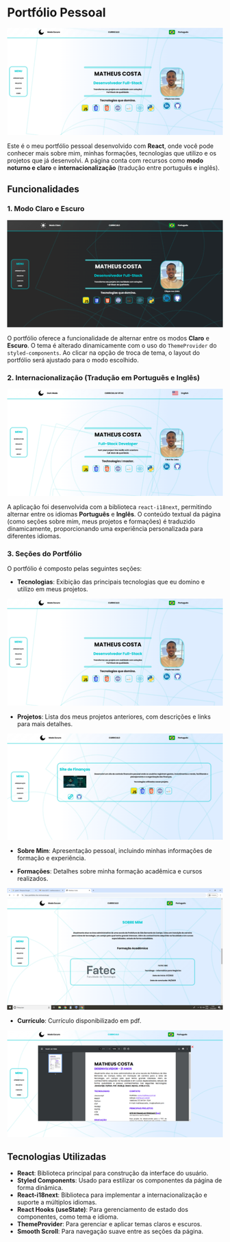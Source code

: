 # Portfólio Pessoal

![printinicial](./img/printinicial.png)

Este é o meu portfólio pessoal desenvolvido com **React**, onde você pode conhecer mais sobre mim, minhas formações, tecnologias que utilizo e os projetos que já desenvolvi. A página conta com recursos como **modo noturno e claro** e **internacionalização** (tradução entre português e inglês).

## Funcionalidades

### 1. **Modo Claro e Escuro**

![printescuro](./img/imagenight.png)

O portfólio oferece a funcionalidade de alternar entre os modos **Claro** e **Escuro**. O tema é alterado dinamicamente com o uso do `ThemeProvider` do `styled-components`. Ao clicar na opção de troca de tema, o layout do portfólio será ajustado para o modo escolhido.

### 2. **Internacionalização (Tradução em Português e Inglês)**

![printingles](./img/imageEng.png)

A aplicação foi desenvolvida com a biblioteca `react-i18next`, permitindo alternar entre os idiomas **Português** e **Inglês**. O conteúdo textual da página (como seções sobre mim, meus projetos e formações) é traduzido dinamicamente, proporcionando uma experiência personalizada para diferentes idiomas.

### 3. **Seções do Portfólio**

O portfólio é composto pelas seguintes seções:

- **Tecnologias**: Exibição das principais tecnologias que eu domino e utilizo em meus projetos.

![printtecnologias](./img/printinicial.png)

- **Projetos**: Lista dos meus projetos anteriores, com descrições e links para mais detalhes.

![printprojeto](./img/imageprojects.png)

- **Sobre Mim**: Apresentação pessoal, incluindo minhas informações de formação e experiência.

- **Formações**: Detalhes sobre minha formação acadêmica e cursos realizados.

![printformacoes](./img/imageformations.png)

- **Currículo**: Currículo disponibilizado em pdf.

![printcurriculo](./img/imagecv.png)

## Tecnologias Utilizadas

- **React**: Biblioteca principal para construção da interface do usuário.
- **Styled Components**: Usado para estilizar os componentes da página de forma dinâmica.
- **React-i18next**: Biblioteca para implementar a internacionalização e suporte a múltiplos idiomas.
- **React Hooks (useState)**: Para gerenciamento de estado dos componentes, como tema e idioma.
- **ThemeProvider**: Para gerenciar e aplicar temas claros e escuros.
- **Smooth Scroll**: Para navegação suave entre as seções da página.

